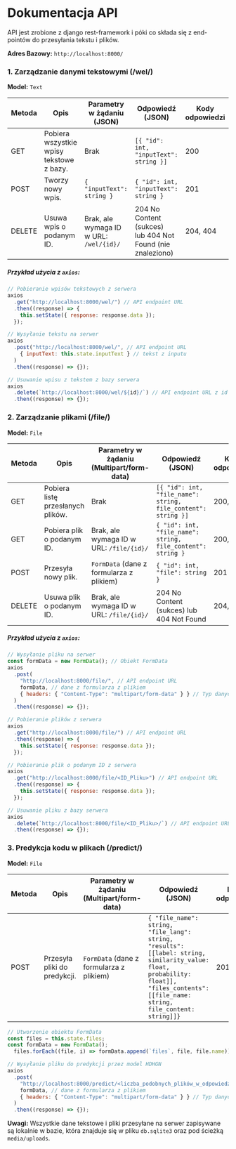 # Dokumentacja API

API jest zrobione z django rest-framework i póki co składa się z end-pointów do przesyłania tekstu i plików.

**Adres Bazowy:** `http://localhost:8000/`

### 1. Zarządzanie danymi tekstowymi (/wel/)

**Model:** `Text`

| Metoda | Opis                                     | Parametry w żądaniu (JSON)              | Odpowiedź (JSON)                                                | Kody odpowiedzi |
| ------ | ---------------------------------------- | --------------------------------------- | --------------------------------------------------------------- | --------------- |
| GET    | Pobiera wszystkie wpisy tekstowe z bazy. | Brak                                    | `[{ "id": int, "inputText": string }]`                          | 200             |
| POST   | Tworzy nowy wpis.                        | `{ "inputText": string }`               | `{ "id": int, "inputText": string }`                            | 201             |
| DELETE | Usuwa wpis o podanym ID.                 | Brak, ale wymaga ID w URL: `/wel/{id}/` | 204 No Content (sukces) <br> lub 404 Not Found (nie znaleziono) | 204, 404        |

##### Przykład użycia z `axios`:

```javascript
// Pobieranie wpisów tekstowych z serwera
axios
  .get("http://localhost:8000/wel/") // API endpoint URL
  .then((response) => {
    this.setState({ response: response.data });
  });

// Wysyłanie tekstu na serwer
axios
  .post("http://localhost:8000/wel/", // API endpoint URL
    { inputText: this.state.inputText } // tekst z inputu
  )
  .then((response) => {});

// Usuwanie wpisu z tekstem z bazy serwera
axios
  .delete(`http://localhost:8000/wel/${id}/`) // API endpoint URL z id wpisu do usunięcia
  .then((response) => {});
```

### 2. Zarządzanie plikami (/file/)

**Model:** `File`

| Metoda | Opis                              | Parametry w żądaniu (Multipart/form-data) | Odpowiedź (JSON)                                                         | Kody odpowiedzi |
| ------ | --------------------------------- | ----------------------------------------- | ------------------------------------------------------------------------ | --------------- |
| GET    | Pobiera listę przesłanych plików. | Brak                                      | `[{ "id": int, "file_name": string, file_content": string }]`            | 200, 404        |
| GET    | Pobiera plik o podanym ID.        | Brak, ale wymaga ID w URL: `/file/{id}/`  | `{ "id": int, "file_name": string, file_content": string }`              | 200, 404        |
| POST   | Przesyła nowy plik.               | `FormData` (dane z formularza z plikiem)  | `{ "id": int, "file": string }`                                          | 201             |
| DELETE | Usuwa plik o podanym ID.          | Brak, ale wymaga ID w URL: `/file/{id}/`  | 204 No Content (sukces) lub 404 Not Found                                | 204, 404        |


##### Przykład użycia z `axios`:

```javascript
// Wysyłanie pliku na serwer
const formData = new FormData(); // Obiekt FormData
axios
  .post(
    "http://localhost:8000/file/", // API endpoint URL
    formData, // dane z formularza z plikiem
    { headers: { "Content-Type": "multipart/form-data" } } // Typ danych jako multipart/form-data wymagany przez parser API
  )
  .then((response) => {});

// Pobieranie plików z serwera
axios
  .get("http://localhost:8000/file/") // API endpoint URL
  .then((response) => {
    this.setState({ response: response.data });
  });

// Pobieranie plik o podanym ID z serwera
axios
  .get("http://localhost:8000/file/<ID_Pliku>") // API endpoint URL
  .then((response) => {
    this.setState({ response: response.data });
  });

// Usuwanie pliku z bazy serwera
axios
  .delete(`http://localhost:8000/file/<ID_Pliku>/`) // API endpoint URL z id pliku do usunięcia
  .then((response) => {});
```
### 3. Predykcja kodu w plikach (/predict/)

**Model:** `File`

| Metoda | Opis                              | Parametry w żądaniu (Multipart/form-data) | Odpowiedź (JSON)                                                         | Kody odpowiedzi |
| ------ | --------------------------------- | ----------------------------------------- | ------------------------------------------------------------------------ | --------------- |
| POST   | Przesyła pliki do predykcji.      | `FormData` (dane z formularza z plikiem)  | `{ "file_name": string, "file_lang": string, "results": [[label: string, similarity_value: float, probability: float]], "files_contents": [[file_name: string, file_content: string]]}` | 201             |

```javascript
// Utworzenie obiektu FormData
const files = this.state.files;
const formData = new FormData();
  files.forEach((file, i) => formData.append(`files`, file, file.name));

// Wysyłanie pliku do predykcji przez model HDHGN
axios
  .post(
    "http://localhost:8000/predict/<liczba_podobnych_plików_w_odpowiedzi>", // API endpoint URL
    formData, // dane z formularza z plikiem
    { headers: { "Content-Type": "multipart/form-data" } } // Typ danych jako multipart/form-data wymagany przez parser API
  )
  .then((response) => {});
```


**Uwagi:**
Wszystkie dane tekstowe i pliki przesyłane na serwer zapisywane są lokalnie w bazie, która znajduje się w pliku `db.sqlite3` oraz pod ścieżką `media/uploads`.
